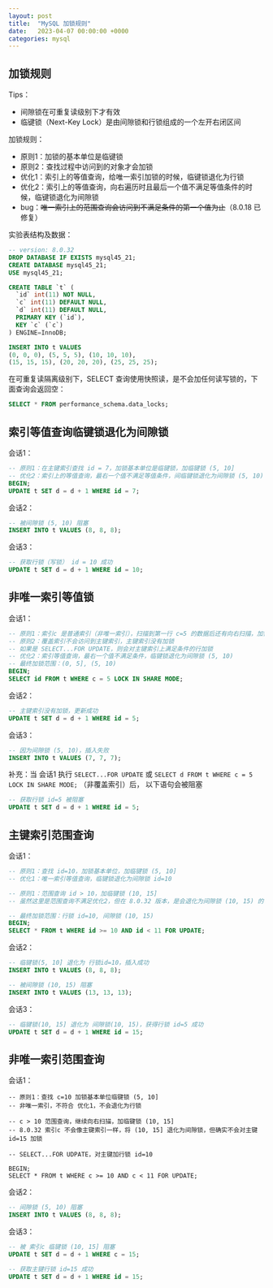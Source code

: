 ```yaml
---
layout: post
title:  "MySQL 加锁规则"
date:   2023-04-07 00:00:00 +0000
categories: mysql
---
```


## 加锁规则

Tips：
* 间隙锁在可重复读级别下才有效
* 临键锁（Next-Key Lock）是由间隙锁和行锁组成的一个左开右闭区间

加锁规则：
* 原则1：加锁的基本单位是临键锁
* 原则2：查找过程中访问到的对象才会加锁
* 优化1：索引上的等值查询，给唯一索引加锁的时候，临键锁退化为行锁
* 优化2：索引上的等值查询，向右遍历时且最后一个值不满足等值条件的时候，临键锁退化为间隙锁
* bug：~~唯一索引上的范围查询会访问到不满足条件的第一个值为止~~（8.0.18 已修复）

实验表结构及数据：
```sql
-- version: 8.0.32
DROP DATABASE IF EXISTS mysql45_21;
CREATE DATABASE mysql45_21;
USE mysql45_21;

CREATE TABLE `t` (
  `id` int(11) NOT NULL,
  `c` int(11) DEFAULT NULL,
  `d` int(11) DEFAULT NULL,
  PRIMARY KEY (`id`),
  KEY `c` (`c`)
) ENGINE=InnoDB;

INSERT INTO t VALUES
(0, 0, 0), (5, 5, 5), (10, 10, 10),
(15, 15, 15), (20, 20, 20), (25, 25, 25);
```

在可重复读隔离级别下，SELECT 查询使用快照读，是不会加任何读写锁的，下面查询会返回空：
```sql
SELECT * FROM performance_schema.data_locks;
```

## 索引等值查询临键锁退化为间隙锁

会话1：
```sql
-- 原则1：在主键索引查找 id = 7，加锁基本单位是临键锁，加临键锁 (5, 10]
-- 优化2：索引上的等值查询，最右一个值不满足等值条件，间临键锁退化为间隙锁 (5, 10)
BEGIN;
UPDATE t SET d = d + 1 WHERE id = 7;
```

会话2：
```sql
-- 被间隙锁 (5, 10) 阻塞
INSERT INTO t VALUES (8, 8, 8);
```

会话3：
```sql
-- 获取行锁（写锁） id = 10 成功
UPDATE t SET d = d + 1 WHERE id = 10;
```

## 非唯一索引等值锁

会话1：
```sql
-- 原则1：索引c 是普通索引（非唯一索引），扫描到第一行 c=5 的数据后还有向右扫描，加锁范围 (0, 5], (5, 10]
-- 原则2：覆盖索引不会访问到主键索引，主键索引没有加锁
-- 如果是 SELECT...FOR UPDATE，则会对主键索引上满足条件的行加锁
-- 优化2：索引等值查询，最右一个值不满足条件，临键锁退化为间隙锁 (5, 10)
-- 最终加锁范围：(0, 5], (5, 10)
BEGIN;
SELECT id FROM t WHERE c = 5 LOCK IN SHARE MODE;
```

会话2：
```sql
-- 主键索引没有加锁，更新成功
UPDATE t SET d = d + 1 WHERE id = 5;
```

会话3：
```sql
-- 因为间隙锁 (5, 10)，插入失败
INSERT INTO t VALUES (7, 7, 7);
```

补充：当 会话1 执行 `SELECT...FOR UPDATE` 或 `SELECT d FROM t WHERE c = 5 LOCK IN SHARE MODE;` （非覆盖索引）后，
以下语句会被阻塞
```sql
-- 获取行锁 id=5 被阻塞
UPDATE t SET d = d + 1 WHERE id = 5;
```

## 主键索引范围查询

会话1：
```sql
-- 原则1：查找 id=10，加锁基本单位，加临键锁 (5, 10]
-- 优化1：唯一索引等值查询，临键锁退化为间隙锁 id=10

-- 原则1：范围查询 id > 10，加临键锁 (10, 15]
-- 虽然这里是范围查询不满足优化2，但在 8.0.32 版本，是会退化为间隙锁 (10, 15) 的

-- 最终加锁范围：行锁 id=10, 间隙锁 (10, 15)
BEGIN;
SELECT * FROM t WHERE id >= 10 AND id < 11 FOR UPDATE;
```

会话2：
```sql
-- 临键锁(5, 10] 退化为 行锁id=10，插入成功
INSERT INTO t VALUES (8, 8, 8);

-- 被间隙锁 (10, 15) 阻塞
INSERT INTO t VALUES (13, 13, 13);
```

会话3：
```sql
-- 临键锁(10, 15] 退化为 间隙锁(10, 15)，获得行锁 id=5 成功
UPDATE t SET d = d + 1 WHERE id = 15;
```

## 非唯一索引范围查询

会话1：
```
-- 原则1：查找 c=10 加锁基本单位临键锁 (5, 10]
-- 非唯一索引，不符合 优化1，不会退化为行锁

-- c > 10 范围查询，继续向右扫描，加临键锁 (10, 15]
-- 8.0.32 索引c 不会像主键索引一样，将 (10, 15] 退化为间隙锁，但确实不会对主键 id=15 加锁

-- SELECT...FOR UDPATE，对主键加行锁 id=10

BEGIN;
SELECT * FROM t WHERE c >= 10 AND c < 11 FOR UPDATE;
```

会话2：
```sql
-- 间隙锁 (5, 10) 阻塞
INSERT INTO t VALUES (8, 8, 8);
```

会话3：
```sql
-- 被 索引c 临键锁 (10, 15] 阻塞
UPDATE t SET d = d + 1 WHERE c = 15;

-- 获取主键行锁 id=15 成功
UPDATE t SET d = d + 1 WHERE id = 15;
```

